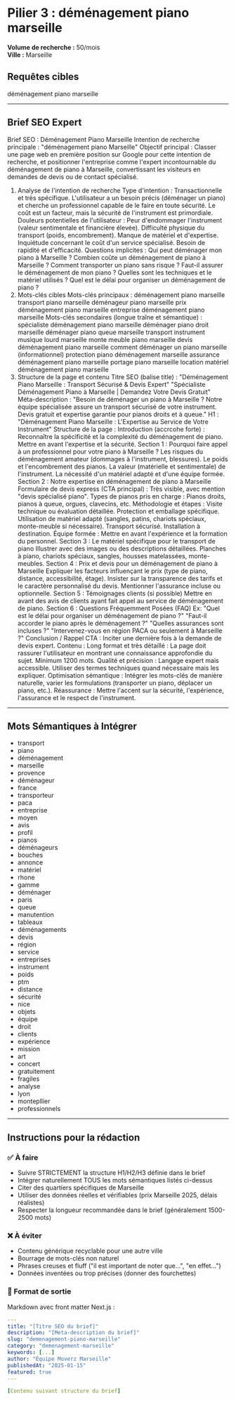 # Pilier 3 : déménagement piano marseille

**Volume de recherche :** 50/mois  
**Ville :** Marseille

## Requêtes cibles

déménagement piano marseille

---

## Brief SEO Expert

Brief SEO : Déménagement Piano Marseille
Intention de recherche principale : "déménagement piano Marseille"
Objectif principal : Classer une page web en première position sur Google pour cette intention de recherche, et positionner l'entreprise comme l'expert incontournable du déménagement de piano à Marseille, convertissant les visiteurs en demandes de devis ou de contact spécialisé.
1. Analyse de l'intention de recherche
Type d'intention : Transactionnelle et très spécifique. L'utilisateur a un besoin précis (déménager un piano) et cherche un professionnel capable de le faire en toute sécurité. Le coût est un facteur, mais la sécurité de l'instrument est primordiale.
Douleurs potentielles de l'utilisateur :
Peur d'endommager l'instrument (valeur sentimentale et financière élevée).
Difficulté physique du transport (poids, encombrement).
Manque de matériel et d'expertise.
Inquiétude concernant le coût d'un service spécialisé.
Besoin de rapidité et d'efficacité.
Questions implicites :
Qui peut déménager mon piano à Marseille ?
Combien coûte un déménagement de piano à Marseille ?
Comment transporter un piano sans risque ?
Faut-il assurer le déménagement de mon piano ?
Quelles sont les techniques et le matériel utilisés ?
Quel est le délai pour organiser un déménagement de piano ?
2. Mots-clés cibles
Mots-clés principaux :
déménagement piano marseille
transport piano marseille
déménageur piano marseille
prix déménagement piano marseille
entreprise déménagement piano marseille
Mots-clés secondaires (longue traîne et sémantique) :
spécialiste déménagement piano marseille
déménager piano droit marseille
déménager piano queue marseille
transport instrument musique lourd marseille
monte meuble piano marseille
devis déménagement piano marseille
comment déménager un piano marseille (informationnel)
protection piano déménagement marseille
assurance déménagement piano marseille
portage piano marseille
location matériel déménagement piano marseille
3. Structure de la page et contenu
Titre SEO (balise title) :
"Déménagement Piano Marseille : Transport Sécurisé & Devis Expert"
"Spécialiste Déménagement Piano à Marseille | Demandez Votre Devis Gratuit"
Méta-description :
"Besoin de déménager un piano à Marseille ? Notre équipe spécialisée assure un transport sécurisé de votre instrument. Devis gratuit et expertise garantie pour pianos droits et à queue."
H1 :
"Déménagement Piano Marseille : L'Expertise au Service de Votre Instrument"
Structure de la page :
Introduction (accrcohe forte) : Reconnaître la spécificité et la complexité du déménagement de piano. Mettre en avant l'expertise et la sécurité.
Section 1 : Pourquoi faire appel à un professionnel pour votre piano à Marseille ?
Les risques du déménagement amateur (dommages à l'instrument, blessures).
Le poids et l'encombrement des pianos.
La valeur (matérielle et sentimentale) de l'instrument.
La nécessité d'un matériel adapté et d'une équipe formée.
Section 2 : Notre expertise en déménagement de piano à Marseille
Formulaire de devis express (CTA principal) : Très visible, avec mention "devis spécialisé piano".
Types de pianos pris en charge : Pianos droits, pianos à queue, orgues, clavecins, etc.
Méthodologie et étapes :
Visite technique ou évaluation détaillée.
Protection et emballage spécifique.
Utilisation de matériel adapté (sangles, patins, chariots spéciaux, monte-meuble si nécessaire).
Transport sécurisé.
Installation à destination.
Équipe formée : Mettre en avant l'expérience et la formation du personnel.
Section 3 : Le matériel spécifique pour le transport de piano
Illustrer avec des images ou des descriptions détaillées.
Planches à piano, chariots spéciaux, sangles, housses matelassées, monte-meubles.
Section 4 : Prix et devis pour un déménagement de piano à Marseille
Expliquer les facteurs influençant le prix (type de piano, distance, accessibilité, étage).
Insister sur la transparence des tarifs et le caractère personnalisé du devis.
Mentionner l'assurance incluse ou optionnelle.
Section 5 : Témoignages clients (si possible)
Mettre en avant des avis de clients ayant fait appel au service de déménagement de piano.
Section 6 : Questions Fréquemment Posées (FAQ)
Ex: "Quel est le délai pour organiser un déménagement de piano ?"
"Faut-il accorder le piano après le déménagement ?"
"Quelles assurances sont incluses ?"
"Intervenez-vous en région PACA ou seulement à Marseille ?"
Conclusion / Rappel CTA : Inciter une dernière fois à la demande de devis expert.
Contenu :
Long format et très détaillé : La page doit rassurer l'utilisateur en montrant une connaissance approfondie du sujet. Minimum 1200 mots.
Qualité et précision : Langage expert mais accessible. Utiliser des termes techniques quand nécessaire mais les expliquer.
Optimisation sémantique : Intégrer les mots-clés de manière naturelle, varier les formulations (transporter un piano, déplacer un piano, etc.).
Réassurance : Mettre l'accent sur la sécurité, l'expérience, l'assurance et le respect de l'instrument.

---

## Mots Sémantiques à Intégrer

- transport
- piano
- déménagement
- marseille
- provence
- déménageur
- france
- transporteur
- paca
- entreprise
- moyen
- avis
- profil
- pianos
- déménageurs
- bouches
- annonce
- matériel
- rhone
- gamme
- déménager
- paris
- queue
- manutention
- tableaux
- déménagements
- devis
- région
- service
- entreprises
- instrument
- poids
- ptm
- distance
- sécurité
- nice
- objets
- équipe
- droit
- clients
- expérience
- mission
- art
- concert
- gratuitement
- fragiles
- analyse
- lyon
- montepllier
- professionnels

---

## Instructions pour la rédaction

### ✅ À faire
- Suivre STRICTEMENT la structure H1/H2/H3 définie dans le brief
- Intégrer naturellement TOUS les mots sémantiques listés ci-dessus
- Citer des quartiers spécifiques de Marseille
- Utiliser des données réelles et vérifiables (prix Marseille 2025, délais réalistes)
- Respecter la longueur recommandée dans le brief (généralement 1500-2500 mots)

### ❌ À éviter
- Contenu générique recyclable pour une autre ville
- Bourrage de mots-clés non naturel
- Phrases creuses et fluff ("il est important de noter que...", "en effet...")
- Données inventées ou trop précises (donner des fourchettes)

### 🎯 Format de sortie
Markdown avec front matter Next.js :

```yaml
---
title: "[Titre SEO du brief]"
description: "[Meta-description du brief]"
slug: "demenagement-piano-marseille"
category: "demenagement-marseille"
keywords: [...]
author: "Équipe Moverz Marseille"
publishedAt: "2025-01-15"
featured: true
---

[Contenu suivant structure du brief]
```
